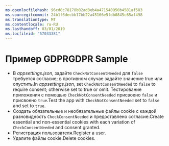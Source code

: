 ```yaml
---
ms.openlocfilehash: 96cd8c78178b02ad3eb4a471540950b4581af583
ms.sourcegitcommit: 24b1f6decbb17bb22a45166e5fdb0845c65af498
ms.translationtype: MT
ms.contentlocale: ru-RU
ms.lasthandoff: 03/01/2019
ms.locfileid: "57033381"
---
```

# <a name="gdpr-sample"></a><span data-ttu-id="680e1-101">Пример GDPR</span><span class="sxs-lookup"><span data-stu-id="680e1-101">GDPR Sample</span></span>

* <span data-ttu-id="680e1-102">В *appsettings.json*, задайте `CheckNotConsentNeeded` для `false` требуется согласие; в противном случае задайте значение true или опустить.</span><span class="sxs-lookup"><span data-stu-id="680e1-102">In *appsettings.json*, set `CheckNotConsentNeeded` to `false` to require consent; otherwise set to true or omit.</span></span> <span data-ttu-id="680e1-103">Тестирование приложения с помощью `CheckNotConsentNeeded` присвоено `false` и присвоено `true`.</span><span class="sxs-lookup"><span data-stu-id="680e1-103">Test the app with `CheckNotConsentNeeded` set to `false` and set to `true`.</span></span>
* <span data-ttu-id="680e1-104">Создать обязательные и необязательные файлы cookie с каждой разновидность `CheckConsentNeeded` и предоставлено согласие.</span><span class="sxs-lookup"><span data-stu-id="680e1-104">Create essential and non-essential cookies with each variation of `CheckConsentNeeded` and consent granted.</span></span>
* <span data-ttu-id="680e1-105">Регистрация пользователя.</span><span class="sxs-lookup"><span data-stu-id="680e1-105">Register a user.</span></span>
* <span data-ttu-id="680e1-106">Удалите файлы cookie.</span><span class="sxs-lookup"><span data-stu-id="680e1-106">Delete cookies.</span></span>
